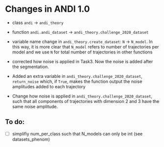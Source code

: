 # Changes in ANDI 1.0

- class `andi` $\rightarrow$ `andi_theory`

- function `andi.andi_dataset` $\rightarrow$ `andi_theory.challenge_2020_dataset`


- variable name change in `andi_theory.create_dataset`: `N` $\rightarrow$ `N_model`. In this way, it is more clear that `N_model` refers to number of trajectories per model and we use `N` for total number of trajectories in other functions

- corrected how noise is applied in Task3. Now the noise is added after the segmentation.

- Added an extra variable in `andi_theory.challenge_2020_dataset`, `return_noise` which, if `True`, makes the function output the noise amplitudes added to each trajectory

- Change how noise is applied in `andi_theory.challenge_2020_dataset`, such that all components of trajectories with dimension 2 and 3 have the same noise amplitude.

## To do:
- [ ] simplifiy num_per_class such that N_models can only be int (see datasets_phenom)